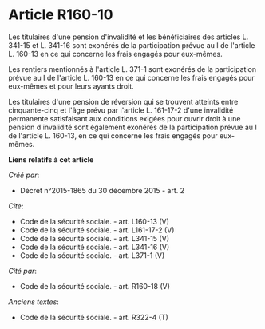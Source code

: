 # Article R160-10

Les titulaires d'une pension d'invalidité et les bénéficiaires des articles L. 341-15 et L. 341-16 sont exonérés de la
participation prévue au I de l'article L. 160-13 en ce qui concerne les frais engagés pour eux-mêmes. 

Les rentiers mentionnés à l'article L. 371-1 sont exonérés de la participation prévue au I de l'article L. 160-13 en ce qui
concerne les frais engagés pour eux-mêmes et pour leurs ayants droit. 

Les titulaires d'une pension de réversion qui se trouvent atteints entre cinquante-cinq et l'âge prévu par l'article L.
161-17-2 d'une invalidité permanente satisfaisant aux conditions exigées pour ouvrir droit à une pension d'invalidité sont
également exonérés de la participation prévue au I de l'article L. 160-13, en ce qui concerne les frais engagés pour eux-
mêmes.

**Liens relatifs à cet article**

_Créé par_:

  - Décret n°2015-1865 du 30 décembre 2015 - art. 2

_Cite_:

  - Code de la sécurité sociale. - art. L160-13 (V)
  - Code de la sécurité sociale. - art. L161-17-2 (V)
  - Code de la sécurité sociale. - art. L341-15 (V)
  - Code de la sécurité sociale. - art. L341-16 (V)
  - Code de la sécurité sociale. - art. L371-1 (V)

_Cité par_:

  - Code de la sécurité sociale. - art. R160-18 (V)

_Anciens textes_:

  - Code de la sécurité sociale. - art. R322-4 (T)
